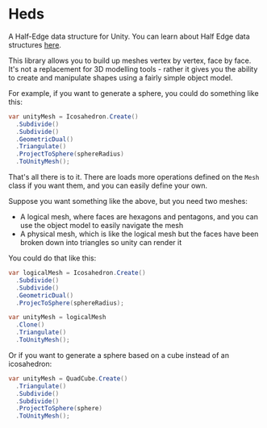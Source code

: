 # Heds
A Half-Edge data structure for Unity. You can learn about Half Edge data structures [here](https://cs184.eecs.berkeley.edu/sp19/article/15/the-half-edge-data-structure).

This library allows you to build up meshes vertex by vertex, face by face. It's not a replacement for 3D modelling tools - rather it gives you the ability to create and manipulate shapes using a fairly simple object model.

For example, if you want to generate a sphere, you could do something like this:

```csharp
var unityMesh = Icosahedron.Create()
  .Subdivide()
  .Subdivide()
  .GeometricDual()
  .Triangulate()
  .ProjectToSphere(sphereRadius)
  .ToUnityMesh();
```

That's all there is to it. There are loads more operations defined on the `Mesh` class if you want them, and you can easily define your own.

Suppose you want something like the above, but you need two meshes:

- A logical mesh, where faces are hexagons and pentagons, and you can use the object model to easily navigate the mesh
- A physical mesh, which is like the logical mesh but the faces have been broken down into triangles so unity can render it

You could do that like this:

```csharp
var logicalMesh = Icosahedron.Create()
  .Subdivide()
  .Subdivide()
  .GeometricDual()
  .ProjecToSphere(sphereRadius);

var unityMesh = logicalMesh
  .Clone()
  .Triangulate()
  .ToUnityMesh();
```

Or if you want to generate a sphere based on a cube instead of an icosahedron:

```csharp
var unityMesh = QuadCube.Create()
  .Triangulate()
  .Subdivide()
  .Subdivide()
  .ProjectToSphere(sphere)
  .ToUnityMesh();
```
